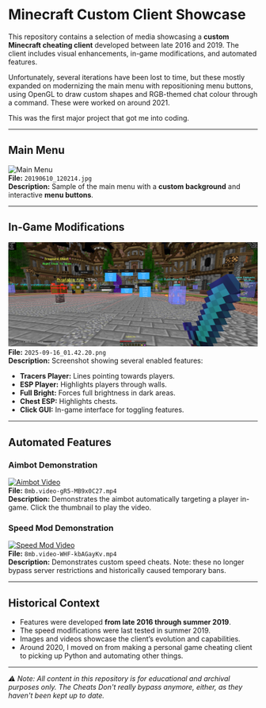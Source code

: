 # Minecraft Custom Client Showcase

This repository contains a selection of media showcasing a **custom Minecraft cheating client** developed between late 2016 and 2019. The client includes visual enhancements, in-game modifications, and automated features.

Unfortunately, several iterations have been lost to time, but these mostly expanded on modernizing the main menu with repositioning menu buttons, using OpenGL to draw custom shapes and RGB-themed chat colour through a command. These were worked on around 2021.

This was the first major project that got me into coding.

---

## Main Menu

![Main Menu](20190610_120214.jpg)  
**File:** `20190610_120214.jpg`  
**Description:** Sample of the main menu with a **custom background** and interactive **menu buttons**.

---

## In-Game Modifications

![In-Game Mods](2025-09-16_01.42.20.png)  
**File:** `2025-09-16_01.42.20.png`  
**Description:** Screenshot showing several enabled features:
- **Tracers Player:** Lines pointing towards players.  
- **ESP Player:** Highlights players through walls.  
- **Full Bright:** Forces full brightness in dark areas.  
- **Chest ESP:** Highlights chests.  
- **Click GUI:** In-game interface for toggling features.

---

## Automated Features

### Aimbot Demonstration
[![Aimbot Video](https://img.youtube.com/vi/gR5-MB9x0C27/0.jpg)](8mb.video-gR5-MB9x0C27.mp4)  
**File:** `8mb.video-gR5-MB9x0C27.mp4`  
**Description:** Demonstrates the aimbot automatically targeting a player in-game. Click the thumbnail to play the video.

### Speed Mod Demonstration
[![Speed Mod Video](https://img.youtube.com/vi/kbAGayKv/0.jpg)](8mb.video-WHF-kbAGayKv.mp4)  
**File:** `8mb.video-WHF-kbAGayKv.mp4`  
**Description:** Demonstrates custom speed cheats. Note: these no longer bypass server restrictions and historically caused temporary bans.

---

## Historical Context
- Features were developed **from late 2016 through summer 2019**.  
- The speed modifications were last tested in summer 2019.  
- Images and videos showcase the client’s evolution and capabilities.
- Around 2020, I moved on from making a personal game cheating client to picking up Python and automating other things.

---

*⚠️ Note: All content in this repository is for educational and archival purposes only. The Cheats Don't really bypass anymore, either, as they haven't been kept up to date.*

